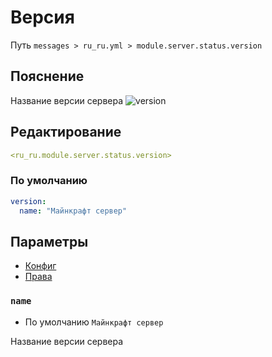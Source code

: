 # Версия
Путь `messages > ru_ru.yml > module.server.status.version`

## Пояснение
Название версии сервера
![version](/version.png)

## Редактирование
```yaml
<ru_ru.module.server.status.version>
```

### По умолчанию
```yaml
version:
  name: "Майнкрафт сервер"
```

## Параметры

- [Конфиг](/ru/config/module/server/status/version/)
- [Права](/ru/permissions/module/server/status/version/)

### `name`
- По умолчанию `Майнкрафт сервер`

Название версии сервера

